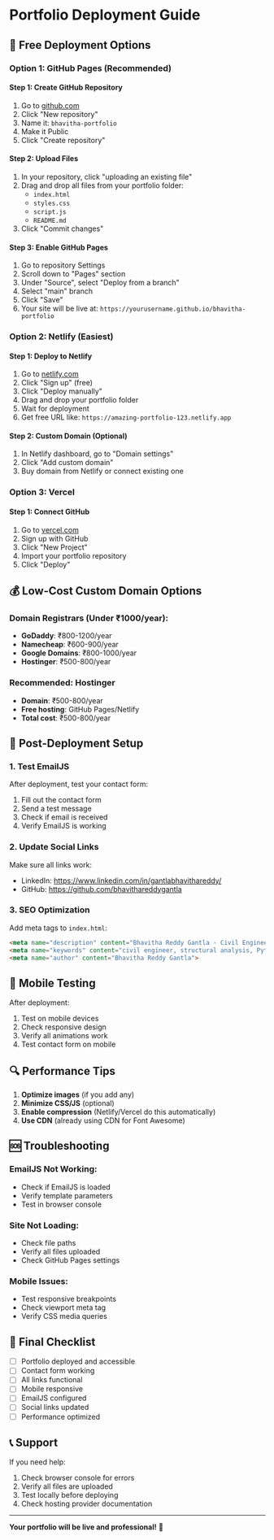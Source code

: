 # Portfolio Deployment Guide

## 🚀 Free Deployment Options

### Option 1: GitHub Pages (Recommended)

#### Step 1: Create GitHub Repository
1. Go to [github.com](https://github.com)
2. Click "New repository"
3. Name it: `bhavitha-portfolio`
4. Make it Public
5. Click "Create repository"

#### Step 2: Upload Files
1. In your repository, click "uploading an existing file"
2. Drag and drop all files from your portfolio folder:
   - `index.html`
   - `styles.css`
   - `script.js`
   - `README.md`
3. Click "Commit changes"

#### Step 3: Enable GitHub Pages
1. Go to repository Settings
2. Scroll down to "Pages" section
3. Under "Source", select "Deploy from a branch"
4. Select "main" branch
5. Click "Save"
6. Your site will be live at: `https://yourusername.github.io/bhavitha-portfolio`

### Option 2: Netlify (Easiest)

#### Step 1: Deploy to Netlify
1. Go to [netlify.com](https://netlify.com)
2. Click "Sign up" (free)
3. Click "Deploy manually"
4. Drag and drop your portfolio folder
5. Wait for deployment
6. Get free URL like: `https://amazing-portfolio-123.netlify.app`

#### Step 2: Custom Domain (Optional)
1. In Netlify dashboard, go to "Domain settings"
2. Click "Add custom domain"
3. Buy domain from Netlify or connect existing one

### Option 3: Vercel

#### Step 1: Connect GitHub
1. Go to [vercel.com](https://vercel.com)
2. Sign up with GitHub
3. Click "New Project"
4. Import your portfolio repository
5. Click "Deploy"

## 💰 Low-Cost Custom Domain Options

### Domain Registrars (Under ₹1000/year):
- **GoDaddy**: ₹800-1200/year
- **Namecheap**: ₹600-900/year
- **Google Domains**: ₹800-1000/year
- **Hostinger**: ₹500-800/year

### Recommended: Hostinger
- **Domain**: ₹500-800/year
- **Free hosting**: GitHub Pages/Netlify
- **Total cost**: ₹500-800/year

## 🔧 Post-Deployment Setup

### 1. Test EmailJS
After deployment, test your contact form:
1. Fill out the contact form
2. Send a test message
3. Check if email is received
4. Verify EmailJS is working

### 2. Update Social Links
Make sure all links work:
- LinkedIn: https://www.linkedin.com/in/gantlabhavithareddy/
- GitHub: https://github.com/bhavithareddygantla

### 3. SEO Optimization
Add meta tags to `index.html`:
```html
<meta name="description" content="Bhavitha Reddy Gantla - Civil Engineer Portfolio">
<meta name="keywords" content="civil engineer, structural analysis, Python, Hyderabad">
<meta name="author" content="Bhavitha Reddy Gantla">
```

## 📱 Mobile Testing
After deployment:
1. Test on mobile devices
2. Check responsive design
3. Verify all animations work
4. Test contact form on mobile

## 🔍 Performance Tips
1. **Optimize images** (if you add any)
2. **Minimize CSS/JS** (optional)
3. **Enable compression** (Netlify/Vercel do this automatically)
4. **Use CDN** (already using CDN for Font Awesome)

## 🆘 Troubleshooting

### EmailJS Not Working:
- Check if EmailJS is loaded
- Verify template parameters
- Test in browser console

### Site Not Loading:
- Check file paths
- Verify all files uploaded
- Check GitHub Pages settings

### Mobile Issues:
- Test responsive breakpoints
- Check viewport meta tag
- Verify CSS media queries

## 🎯 Final Checklist

- [ ] Portfolio deployed and accessible
- [ ] Contact form working
- [ ] All links functional
- [ ] Mobile responsive
- [ ] EmailJS configured
- [ ] Social links updated
- [ ] Performance optimized

## 📞 Support

If you need help:
1. Check browser console for errors
2. Verify all files are uploaded
3. Test locally before deploying
4. Check hosting provider documentation

---

**Your portfolio will be live and professional!** 🎉
